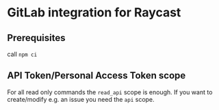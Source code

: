# GitLab integration for Raycast

## Prerequisites

call `npm ci`

## API Token/Personal Access Token scope

For all read only commands the `read_api` scope is enough. If you want to create/modify e.g. an issue you need
the `api` scope.
